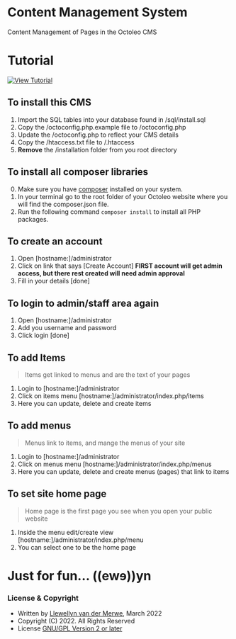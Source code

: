 # Content Management System

Content Management of Pages in the Octoleo CMS

# Tutorial

[![](https://git.vdm.dev/champlain/WEBD-325-45/raw/branch/master/week-07/project/media/images/tutorial_thumb.jpg "View Tutorial")](https://www.youtube.com/watch?v=43_V9OxUAdE)

## To install this CMS

1. Import the SQL tables into your database found in /sql/install.sql
2. Copy the /octoconfig.php.example file to /octoconfig.php
3. Update the /octoconfig.php to reflect your CMS details
4. Copy the /htaccess.txt file to /.htaccess
5. **Remove** the /installation folder from you root directory

## To install all composer libraries

0. Make sure you have [composer](https://getcomposer.org/doc/00-intro.md#installation-linux-unix-macos) installed on your system.
1. In your terminal go to the root folder of your Octoleo website where you will find the composer.json file.
2. Run the following command `composer install` to install all PHP packages.

## To create an account

1. Open [hostname:]/administrator
2. Click on link that says [Create Account] __FIRST account will get admin access, but there rest created will need admin approval__
3. Fill in your details [done]

## To login to admin/staff area again

1. Open [hostname:]/administrator
2. Add you username and password
3. Click login [done]

## To add Items

> Items get linked to menus and are the text of your pages

1. Login to [hostname:]/administrator
2. Click on items menu [hostname:]/administrator/index.php/items
3. Here you can update, delete and create items

## To add menus

> Menus link to items, and mange the menus of your site

1. Login to [hostname:]/administrator
2. Click on menus menu [hostname:]/administrator/index.php/menus
3. Here you can update, delete and create menus (pages) that link to items

## To set site home page

> Home page is the first page you see when you open your public website

1. Inside the menu edit/create view [hostname:]/administrator/index.php/menu
2. You can select one to be the home page

# Just for fun... ((ewɘ))yn

### License & Copyright
- Written by [Llewellyn van der Merwe](https://github.com/Llewellynvdm), March 2022
- Copyright (C) 2022. All Rights Reserved
- License [GNU/GPL Version 2 or later](http://www.gnu.org/licenses/gpl-2.0.html)
